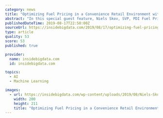 ```yaml
---
category: news
title: "Optimizing Fuel Pricing in a Convenience Retail Environment with AI and Machine Learning"
abstract: "In this special guest feature, Niels Skov, SVP, PDI Fuel Pricing Solutions, outlines how fuel pricing is a complex business for convenience retailers. Using advanced digital capabilities like AI and machine learning to get fuel pricing right can have a ..."
publishedDateTime: 2019-08-17T22:50:00Z
sourceUrl: https://insidebigdata.com/2019/08/17/optimizing-fuel-pricing-in-a-convenience-retail-environment-with-ai-and-machine-learning/
type: article
quality: 53
score: 53
published: true

provider:
  name: insidebigdata.com
  id: insidebigdata.com

topics:
  - AI
  - Machine Learning

images:
  - url: https://insidebigdata.com/wp-content/uploads/2019/08/Niels-Skov.jpg
    width: 200
    height: 211
    title: "Optimizing Fuel Pricing in a Convenience Retail Environment with AI and Machine Learning"
---
```

